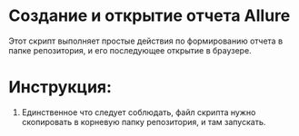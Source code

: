 # Создание и открытие отчета Allure

Этот скрипт выполняет простые действия по формированию отчета в папке репозитория,
и его последующее открытие в браузере.

# Инструкция:
1. Единственное что следует соблюдать, файл скрипта нужно скопировать в корневую
папку репозитория, и там запускать.
